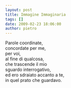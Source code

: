 ```yaml
---
layout: post
title: Immagine Immaginaria
tags: []
date: 2009-02-23 18:06:00
author: pietro
---
```

Parole coordinate,<br/>concordate per me,<br/>per voi,<br/>al fine di qualcosa,<br/>che trascende il mio<br/>sguardo interrogativo,<br/>ed ero sdraiato accanto a te,<br/>in quel prato che guardavo.
